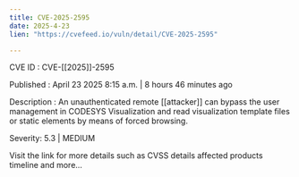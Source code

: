 ```yaml
---
title: CVE-2025-2595
date: 2025-4-23
lien: "https://cvefeed.io/vuln/detail/CVE-2025-2595"

---
```


CVE ID : CVE-[[2025]]-2595

Published :  April 23
2025
8:15 a.m. | 8 hours
46 minutes ago

Description : An unauthenticated remote  [[attacker]] can bypass the user management in CODESYS Visualization and read visualization template files or static elements by means of forced browsing.

Severity: 5.3 | MEDIUM

Visit the link for more details
such as CVSS details
affected products
timeline
and more...
